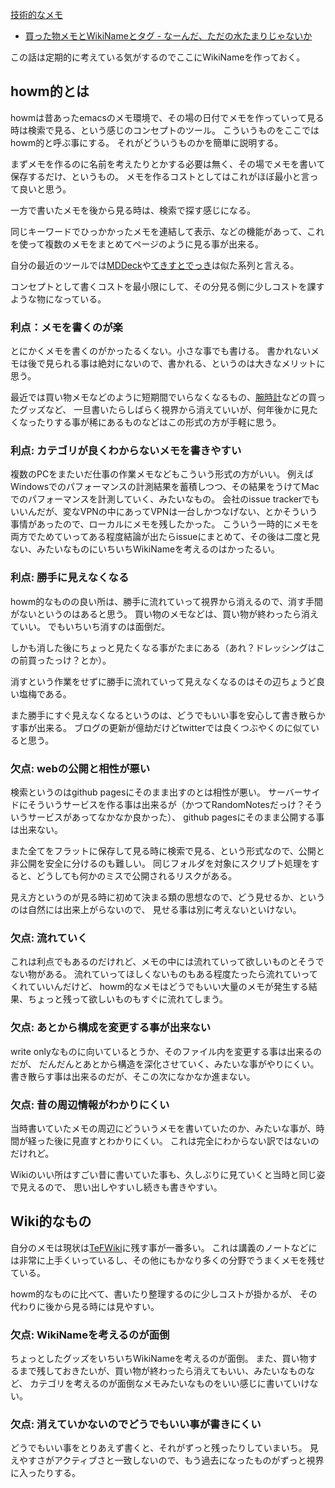 [技術的なメモ](%E6%8A%80%E8%A1%93%E7%9A%84%E3%81%AA%E3%83%A1%E3%83%A2)

- [買った物メモとWikiNameとタグ - なーんだ、ただの水たまりじゃないか](https://karino2.github.io/2024/02/06/wikiname_tag_goodsmemo.html)

この話は定期的に考えている気がするのでここにWikiNameを作っておく。

## howm的とは

howmは昔あったemacsのメモ環境で、その場の日付でメモを作っていって見る時は検索で見る、という感じのコンセプトのツール。
こういうものをここではhowm的と呼ぶ事にする。
それがどういうものかを簡単に説明する。

まずメモを作るのに名前を考えたりとかする必要は無く、その場でメモを書いて保存するだけ、というもの。
メモを作るコストとしてはこれがほぼ最小と言って良いと思う。

一方で書いたメモを後から見る時は、検索で探す感じになる。

同じキーワードでひっかかったメモを連結して表示、などの機能があって、これを使って複数のメモをまとめてページのように見る事が出来る。

自分の最近のツールでは[MDDeck](MDDeck)や[てきすとでっき](%E3%81%A6%E3%81%8D%E3%81%99%E3%81%A8%E3%81%A7%E3%81%A3%E3%81%8D)は似た系列と言える。

コンセプトとして書くコストを最小限にして、その分見る側に少しコストを課すような物になっている。

### 利点：メモを書くのが楽

とにかくメモを書くのがかったるくない。小さな事でも書ける。
書かれないメモは後で見られる事は絶対にないので、書かれる、というのは大きなメリットに思う。

最近では買い物メモなどのように短期間でいらなくなるもの、[腕時計](%E8%85%95%E6%99%82%E8%A8%88)などの買ったグッズなど、
一旦書いたらしばらく視界から消えていいが、何年後かに見たくなったりする事が稀にあるものなどはこの形式の方が手軽に思う。

### 利点: カテゴリが良くわからないメモを書きやすい

複数のPCをまたいだ仕事の作業メモなどもこういう形式の方がいい。
例えばWindowsでのパフォーマンスの計測結果を蓄積しつつ、その結果をうけてMacでのパフォーマンスを計測していく、みたいなもの。
会社のissue trackerでもいいんだが、変なVPNの中にあってVPNは一台しかつなげない、とかそういう事情があったので、ローカルにメモを残したかった。
こういう一時的にメモを両方でためていってある程度結論が出たらissueにまとめて、その後は二度と見ない、みたいなものにいちいちWikiNameを考えるのはかったるい。

### 利点: 勝手に見えなくなる

howm的なものの良い所は、勝手に流れていって視界から消えるので、消す手間がないというのはあると思う。
買い物のメモなどは、買い物が終わったら消えていい。
でもいちいち消すのは面倒だ。

しかも消した後にちょっと見たくなる事がたまにある（あれ？ドレッシングはこの前買ったっけ？とか）。

消すという作業をせずに勝手に流れていって見えなくなるのはその辺ちょうど良い塩梅である。

また勝手にすぐ見えなくなるというのは、どうでもいい事を安心して書き散らかす事が出来る。
ブログの更新が億劫だけどtwitterでは良くつぶやくのに似ていると思う。

### 欠点: webの公開と相性が悪い

検索というのはgithub pagesにそのまま出すのとは相性が悪い。
サーバーサイドにそういうサービスを作る事は出来るが（かつてRandomNotesだっけ？そういうサービスがあってなかなか良かった）、
github pagesにそのまま公開する事は出来ない。

また全てをフラットに保存して見る時に検索で見る、という形式なので、公開と非公開を安全に分けるのも難しい。
同じフォルダを対象にスクリプト処理をすると、どうしても何かのミスで公開されるリスクがある。

見え方というのが見る時に初めて決まる類の思想なので、どう見せるか、というのは自然には出来上がらないので、
見せる事は別に考えないといけない。

### 欠点: 流れていく

これは利点でもあるのだけれど、メモの中には流れていって欲しいものとそうでない物がある。
流れていってほしくないものもある程度たったら流れていってくれていいんだけど、
howm的なメモはどうでもいい大量のメモが発生する結果、ちょっと残って欲しいものもすぐに流れてしまう。

### 欠点: あとから構成を変更する事が出来ない

write onlyなものに向いているとうか、そのファイル内を変更する事は出来るのだが、
だんだんとあとから構造を深化させていく、みたいな事がやりにくい。
書き散らす事は出来るのだが、そこの次になかなか進まない。

### 欠点: 昔の周辺情報がわかりにくい

当時書いていたメモの周辺にどういうメモを書いていたのか、みたいな事が、時間が経った後に見直すとわかりにくい。
これは完全にわからない訳ではないのだけれど。

Wikiのいい所はすごい昔に書いていた事も、久しぶりに見ていくと当時と同じ姿で見えるので、
思い出しやすいし続きも書きやすい。

## Wiki的なもの

自分のメモは現状は[TeFWiki](TeFWiki)に残す事が一番多い。
これは講義のノートなどには非常に上手くいっているし、その他にもかなり多くの分野でうまくメモを残せている。

howm的なものに比べて、書いたり整理するのに少しコストが掛かるが、
その代わりに後から見る時には見やすい。

### 欠点: WikiNameを考えるのが面倒

ちょっとしたグッズをいちいちWikiNameを考えるのが面倒。
また、買い物するまで残しておきたいが、買い物が終わったら消えてもいい、みたいなものなど、
カテゴリを考えるのが面倒なメモみたいなものをいい感じに書いていけない。

### 欠点: 消えていかないのでどうでもいい事が書きにくい

どうでもいい事をとりあえず書くと、それがずっと残ったりしていまいち。
見えやすさがアクティブさと一致しないので、もう過去になったものがずっと視界に入ったりする。

